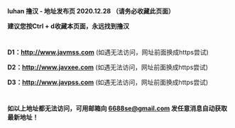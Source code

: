 ****luhan 撸汉 - 地址发布页 2020.12.28 （请务必收藏此页面）****

****建议您按Ctrl + d收藏本页面，永远找到撸汉****

#

****D1：http://www.javmss.com**** (如遇无法访问，网址前面换成https尝试)

****D2：http://www.javxee.com**** (如遇无法访问，网址前面换成https尝试)

****D3：http://www.javpss.com**** (如遇无法访问，网址前面换成https尝试)

#

****如以上地址都无法访问，可用邮箱向 6688se@gmail.com 发任意消息自动获取最新地址！****
